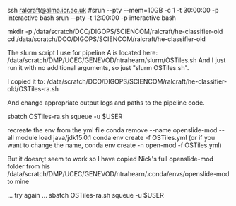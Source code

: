 ssh ralcraft@alma.icr.ac.uk
#srun --pty --mem=10GB -c 1 -t 30:00:00 -p interactive bash
srun --pty -t 12:00:00 -p interactive bash

mkdir -p /data/scratch/DCO/DIGOPS/SCIENCOM/ralcraft/he-classifier-old
cd /data/scratch/DCO/DIGOPS/SCIENCOM/ralcraft/he-classifier-old

The slurm script I use for pipeline A is located here:
/data/scratch/DMP/UCEC/GENEVOD/ntrahearn/slurm/OSTiles.sh
And I just run it with no additional arguments, so just "slurm OSTiles.sh".

I copied it to: 
/data/scratch/DCO/DIGOPS/SCIENCOM/ralcraft/he-classifier-old/OSTiles-ra.sh

And changd appropriate output logs and paths to the pipeline code.

sbatch OSTiles-ra.sh
squeue -u $USER

recreate the env from the yml file
conda remove --name openslide-mod --all
module load java/jdk15.0.1
conda env create -f OSTiles.yml (or if you want to change the name, conda env create -n open-mod -f OSTiles.yml)

But it doesn;t seem to work so I have copied Nick's full openslide-mod folder from his 
/data/scratch/DMP/UCEC/GENEVOD/ntrahearn/.conda/envs/openslide-mod
to mine

... try again ...
sbatch OSTiles-ra.sh
squeue -u $USER

